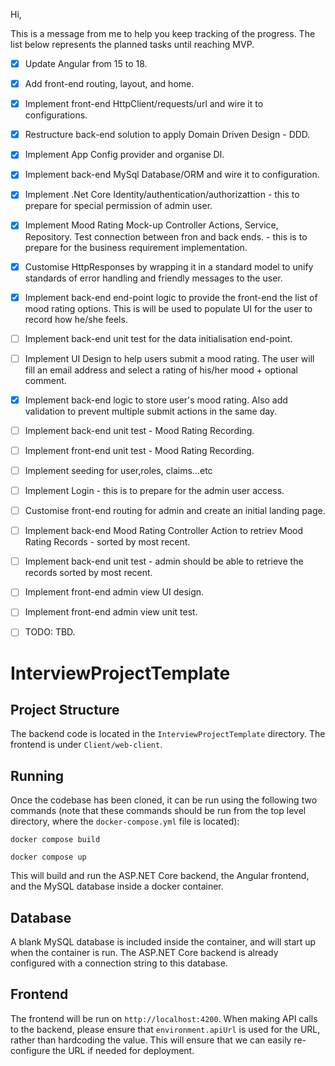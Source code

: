 Hi,

This is a message from me to help you keep tracking of the progress. The list below represents the planned tasks until reaching MVP.
- [x] Update Angular from 15 to 18.
- [x] Add front-end routing, layout, and home.
- [x] Implement front-end HttpClient/requests/url and wire it to configurations.
- [x] Restructure back-end solution to apply Domain Driven Design - DDD.
- [x] Implement App Config provider and organise DI.
- [x] Implement back-end MySql Database/ORM and wire it to configuration.
- [x] Implement .Net Core Identity/authentication/authorizattion - this to prepare for special permission of admin user.
- [x] Implement Mood Rating Mock-up Controller Actions, Service, Repository. Test connection between fron and back ends. - this is to prepare for the business requirement implementation.
- [x] Customise HttpResponses by wrapping it in a standard model to unify standards of error handling and friendly messages to the user.
- [x] Implement back-end end-point logic to provide the front-end the list of mood rating options. This is will be used to populate UI for the user to record how he/she feels.
- [ ] Implement back-end unit test for the data initialisation end-point.
- [ ] Implement UI Design to help users submit a mood rating. The user will fill an email address and select a rating of his/her mood + optional comment.
- [x] Implement back-end logic to store user's mood rating. Also add validation to prevent multiple submit actions in the same day.
- [ ] Implement back-end unit test - Mood Rating Recording.
- [ ] Implement front-end unit test - Mood Rating Recording.
- [ ] Implement seeding for user,roles, claims...etc
- [ ] Implement Login - this is to prepare for the admin user access.
- [ ] Customise front-end routing for admin and create an initial landing page.
- [ ] Implement back-end Mood Rating Controller Action to retriev Mood Rating Records - sorted by most recent.
- [ ] Implement back-end unit test - admin should be able to retrieve the records sorted by most recent.
- [ ] Implement front-end admin view UI design.
- [ ] Implement front-end admin view unit test.
- [ ] TODO: TBD.


# InterviewProjectTemplate

## Project Structure

The backend code is located in the `InterviewProjectTemplate` directory. The frontend is under `Client/web-client`.

## Running

Once the codebase has been cloned, it can be run using the following two commands (note that these commands should be run from the top level directory, where the `docker-compose.yml` file is located):

`docker compose build`

`docker compose up`

This will build and run the ASP.NET Core backend, the Angular frontend, and the MySQL database inside a docker container.

## Database

A blank MySQL database is included inside the container, and will start up when the container is run. The ASP.NET Core backend is already configured with a connection string to this database.

## Frontend

The frontend will be run on `http://localhost:4200`. When making API calls to the backend, please ensure that `environment.apiUrl` is used for the URL, rather than hardcoding the value. This will ensure that we can easily re-configure the URL if needed for deployment.
